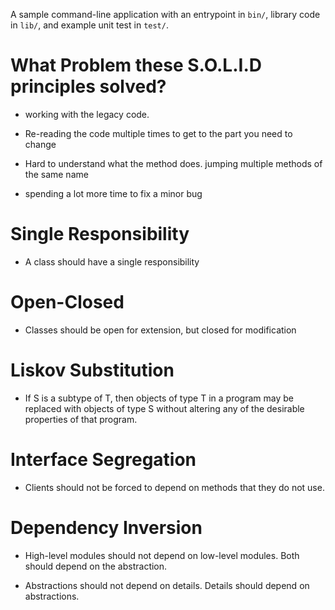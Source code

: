 A sample command-line application with an entrypoint in `bin/`, library code
in `lib/`, and example unit test in `test/`.


# What Problem these S.O.L.I.D principles solved?


- working with the legacy code.

- Re-reading the code multiple times to get to the part you need to change

- Hard to understand what the method does. jumping multiple methods of the same name

- spending a lot more time to fix a minor bug

# Single Responsibility

- A class should have a single responsibility


# Open-Closed

- Classes should be open for extension, but closed for modification


# Liskov Substitution

- If S is a subtype of T, then objects of type T in a program may be replaced with objects of type S without altering any of the desirable properties of that program.


# Interface Segregation

- Clients should not be forced to depend on methods that they do not use.

# Dependency Inversion

- High-level modules should not depend on low-level modules. Both should depend on the abstraction.

- Abstractions should not depend on details. Details should depend on abstractions.

